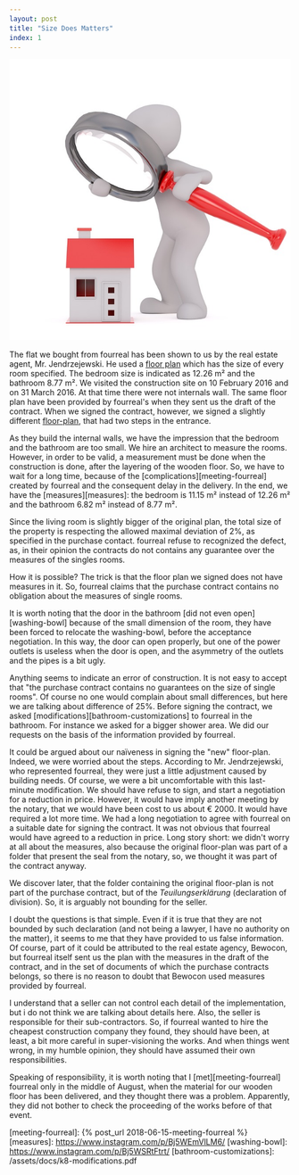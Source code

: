 ```yaml
---
layout: post
title: "Size Does Matters"
index: 1
---
```

![size](/assets/covers/real-estate-2955057_640.jpg)


The flat we bought from fourreal has been shown to us by the real
estate agent, Mr. Jendrzejewski.  He used
a [floor plan][floor-plan-1] which has the size of every room
specified.  The bedroom size is indicated as 12.26 m² and the bathroom
8.77 m².  We visited the construction site on 10 February 2016 and on
31 March 2016.  At that time there were not internals wall.  The same
floor plan have been provided by fourreal's when they sent us the
draft of the contract.  When we signed the contract, however, we
signed a slightly different [floor-plan][floor-plan-2], that had two
steps in the entrance.

As they build the internal walls, we have the impression that the
bedroom and the bathroom are too small.  We hire an architect to
measure the rooms.  However, in order to be valid, a measurement must
be done when the construction is done, after the layering of the
wooden floor.  So, we have to wait for a long time, because of
the [complications][meeting-fourreal] created by fourreal and the
consequent delay in the delivery.  In the end, we have
the [measures][measures]: the bedroom is 11.15 m² instead of 12.26 m²
and the bathroom 6.82 m² instead of 8.77 m².

Since the living room is slightly bigger of the original plan, the
total size of the property is respecting the allowed maximal deviation
of 2%, as specified in the purchase contact. fourreal refuse to
recognized the defect, as, in their opinion the contracts do not
contains any guarantee over the measures of the singles rooms.

How it is possible?  The trick is that the floor plan we signed does
not have measures in it.  So, fourreal claims that the purchase
contract contains no obligation about the measures of single rooms.

It is worth noting that the door in the
bathroom [did not even open][washing-bowl] because of the small
dimension of the room, they have been forced to relocate the
washing-bowl, before the acceptance negotiation.  In this way, the
door can open properly, but one of the power outlets is useless when
the door is open, and the asymmetry of the outlets and the pipes is a
bit ugly.

Anything seems to indicate an error of construction.  It is not easy
to accept that "the purchase contract contains no guarantees on the
size of single rooms".  Of course no one would complain about small
differences, but here we are talking about difference of 25%.  Before
signing the contract, we asked
[modifications][bathroom-customizations] to fourreal in the bathroom.
For instance we asked for a bigger shower area.  We did our requests
on the basis of the information provided by fourreal.

It could be argued about our naïveness in signing the "new"
floor-plan.  Indeed, we were worried about the steps.  According to
Mr. Jendrzejewski, who represented fourreal, they were just a little
adjustment caused by building needs.  Of course, we were a bit
uncomfortable with this last-minute modification.  We should have
refuse to sign, and start a negotiation for a reduction in price.
However, it would have imply another meeting by the notary, that we
would have been cost to us about € 2000.  It would have required a lot
more time.  We had a long negotiation to agree with fourreal on a
suitable date for signing the contract.  It was not obvious that
fourreal would have agreed to a reduction in price.  Long story short:
we didn't worry at all about the measures, also because the original
floor-plan was part of a folder that present the seal from the notary,
so, we thought it was part of the contract anyway.

We discover later, that the folder containing the original floor-plan
is not part of the purchase contract, but of the _Teuilungserklärung_
(declaration of division).  So, it is arguably not bounding for the
seller.

I doubt the questions is that simple.  Even if it is true that they
are not bounded by such declaration (and not being a lawyer, I have no
authority on the matter), it seems to me that they have provided to us
false information.  Of course, part of it could be attributed to the
real estate agency, Bewocon, but fourreal itself sent us the plan with
the measures in the draft of the contract, and in the set of documents
of which the purchase contracts belongs, so there is no reason to
doubt that Bewocon used measures provided by fourreal.

I understand that a seller can not control each detail of the
implementation, but i do not think we are talking about details here.
Also, the seller is responsible for their sub-contractors.  So, if
fourreal wanted to hire the cheapest construction company they found,
they should have been, at least, a bit more careful in super-visioning
the works.  And when things went wrong, in my humble opinion, they
should have assumed their own responsibilities.

Speaking of responsibility, it is worth noting that I
[met][meeting-fourreal] fourreal only in the middle of August, when
the material for our wooden floor has been delivered, and they thought
there was a problem.  Apparently, they did not bother to check the
proceeding of the works before of that event.


[floor-plan-1]: https://www.instagram.com/p/Bj5VwBMlXSQ/
[floor-plan-2]: https://www.instagram.com/p/Bj5V6CLlN3H/
[meeting-fourreal]: {% post_url 2018-06-15-meeting-fourreal %}
[measures]: https://www.instagram.com/p/Bj5WEmVlLM6/
[washing-bowl]: https://www.instagram.com/p/Bj5WSRtFtrt/
[bathroom-customizations]: /assets/docs/k8-modifications.pdf
